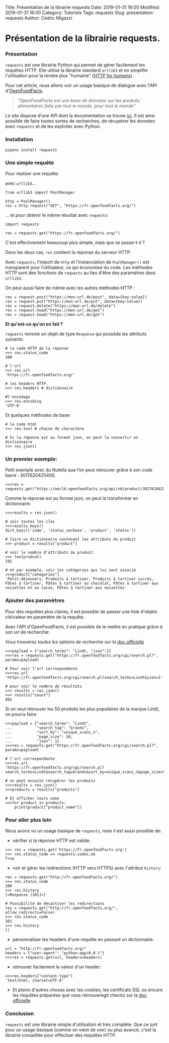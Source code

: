 Title: Présentation de la librairie requests
Date: 2019-01-31 16:00
Modified: 2019-01-31 16:00
Category: Tutoriels
Tags: requests
Slug: presentation-requests
Author: Cédric Migazzi

# Présentation de la librairie requests.

### Présentation

`requests` est une librairie Python qui permet de gérer facilement les requêtes HTTP. Elle utilise la librairie standard `urllib3` et en simplifie l'utilisation pour la rendre plus "humaine" ([*HTTP for humans*](http://docs.python-requests.org/en/master/)).

Pour cet article, nous allons voir un usage basique de dialogue avec  l'API d'[OpenFoodFacts](https://fr.openfoodfacts.org/).

>*"OpenFoodFacts est une base de données sur les produits alimentaires faite par tout le monde, pour tout le monde"*
>
Le site dispose d’une API dont la documentation se trouve [ici](https://en.wiki.openfoodfacts.org/API). Il est ainsi possible de faire toutes sortes de recherches, de récupérer les données avec `requests` et de les exploiter avec Python.

### Installation
`pipenv install requests`

### Une simple requête

Pour réaliser une requête:

avec `urllib3`...
```
from urllib3 import PoolManager

http = PoolManager()
res = http.request("GET", "https://fr.openfoodfacts.org/")
```
... et pour obtenir le même résultat avec `requests`:
```
import requests

res = requests.get("https://fr.openfoodfacts.org/")
```
C'est effectivement beaucoup plus simple, mais que se passe-t-il ?

Dans les deux cas, `res` contient la réponse du serveur HTTP.

Avec `requests`, l’import de `http` et l’instanciation de `PoolManager()` est transparent pour l’utilisateur, ce qui économise du code. Les méthodes HTTP sont des fonctions de `requests` au lieu d'être des paramètres dans `urllib3`. 

On peut aussi faire de même avec les autres méthodes HTTP :
```
res = request.post("https://mon-url.de/post", data={key:value})
res = request.put("https://mon-url.de/put", data={key:value})
res = request.delete("https://mon-url.de/delete")
res = request.head("https://mon-url.de/get")
res = request.head("https://mon-url.de/get")
```

**Et qu'est-ce qu'on en fait ?**

`requests` renvoie un objet de type `Response` qui possède les attributs suivants:
```
# le code HTTP de la réponse
>>> res.status_code
200

# l'url
>>> res.url
'https://fr.openfoodfacts.org/'

# les headers HTTP.
>>> res.headers # dictionnaire

#l'encodage
>>> res.encoding
'UTF-8'
```
Et quelques méthodes de base:

```
# le code html
>>> res.text # chaine de charactère

# Si la réponse est au format json, on peut la convertir en dictionnaire
>>> res.json()
```

### Un premier exemple:

Petit exemple avec du Nutella que l’on peut retrouver grâce à son code barre : 3017620425400.
```
>>>res = requests.get("https://world.openfoodfacts.org/api/v0/product/3017620425400.json")
```
Comme la réponse est au format json, on peut la transformer en dictionnaire:
```
>>>results = res.json()

# voir toutes les clés
>>>results.keys()
dict_keys(['code', 'status_verbose', 'product', 'status'])

# faire un dictionnaire contenant les attributs du produit
>>> product = results["product"]

# voir le nombre d'attributs du produit
>>> len(prodcut)
191

# et par exemple, voir les catégories qui lui sont associé
>>>product["categories"]
'Petit-déjeuners, Produits à tartiner, Produits à tartiner sucrés, Pâtes à tartiner, Pâtes à tartiner au chocolat, Pâtes à tartiner aux noisettes et au cacao, Pâtes à tartiner aux noisettes'
```

### Ajouter des paramètres

Pour des requêtes plus claires, il est possible de passer une liste d'objets  clé/valeur en paramètre de la requête.

Avec l'API d'OpenFoodFacts, il est possible de le mettre en pratique grâce à son url de recherche:

*Vous trouverez toutes les options de recherche sur la [doc officielle](https://en.wiki.openfoodfacts.org/API/Read/Search#Parameters)*

```
>>>payload = {"search_terms": "Lindt, "json":1}
>>>res = requests.get("https://fr.openfoodfacts.org/cgi/search.pl?", params=payload)

# Pour voir l'url correspondante
>>>res.url
'https://fr.openfoodfacts.org/cgi/search.pl?search_terms=Lindt&json=1'

# pour voir le nombre de résultats
>>> results = res.json()
>>> results["count"]
802
```
Si on veut retrouver les 50 produits les plus populaires de la marque Lindt, on pourra faire:
```
>>>payload = {"search_terms": "Lindt",
...           "search_tag": "brands", 
...	          "sort_by": "unique_scans_n",
...	          "page_size": 50, 
...	          "json": 1}
>>>res = requests.get("https://fr.openfoodfacts.org/cgi/search.pl?", params=payload)

# l'url correspondante
>>>res.url
'https://fr.openfoodfacts.org/cgi/search.pl?search_terms=Lindt&search_tag=brands&sort_by=unique_scans_n&page_size=50&json=1'

# on peut ensuite récupérer les produits
>>>results = res.json()
>>>products = results["products"]
 
# Et afficher leurs noms
>>>for product in products:
	print(product["product_name"])
```
### Pour aller plus loin

Nous avons vu un usage basique de `requests`, mais il est aussi possible de:

- vérifier si la réponse HTTP est valide:
```
>>> res = requests.get('https://fr.openfoodfacts.org')
>>> res.status_code == requests.codes.ok
True
```
- voir et gérer les redirections (HTTP vers HTTPS) avec l'attribut `history`:

```
res = requests.get("http://fr.openfoodfacts.org/")
>>> res.status_code
200
>>> res.history
[<Response [301]>]

# Poosibilité de désactiver les redirections
res = requests.get("http://fr.openfoodfacts.org/", allow_redirects=False)
>>> res.status_code
301
>>> res.history
[]
```

- personnaliser les headers d'une requête en passant un dictionnaire:
```
url = "http://fr.openfoodfacts.org/"
headers = {"user-agent": "python-app/0.0.1"}
>>>res = requests.get(url, headers=headers)
```
- retrouver facilement la valeur d'un header:
```
>>>res.headers["content-type"]
'text/html; charset=UTF-8'
```

- Et pleins d'autres choses avec les cookies, les certificats SSL ou encore les requêtes préparées que vous retrouveregit checkz sur la [doc officielle](http://docs.python-requests.org/en/master/user/advanced/)

### Conclusion
`requests`  est une librairie simple d'utilisation et très complète. Que ce soit pour un usage basique (comme on vient de voir) ou plus avancé, c'est la librairie conseillée pour effectuer des requêtes HTTP.

